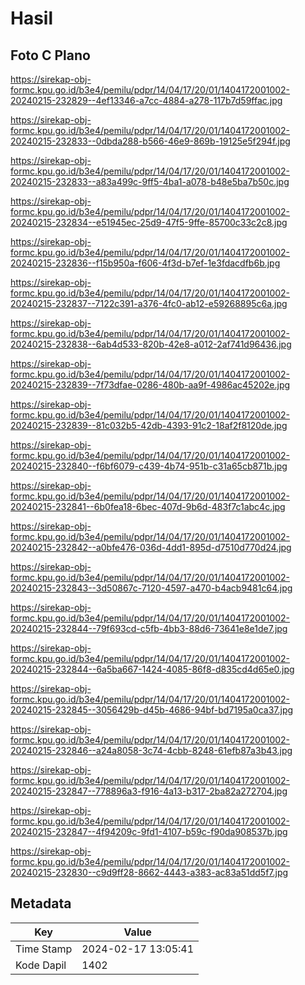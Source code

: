 # Hasil

## Foto C Plano

https://sirekap-obj-formc.kpu.go.id/b3e4/pemilu/pdpr/14/04/17/20/01/1404172001002-20240215-232829--4ef13346-a7cc-4884-a278-117b7d59ffac.jpg

https://sirekap-obj-formc.kpu.go.id/b3e4/pemilu/pdpr/14/04/17/20/01/1404172001002-20240215-232833--0dbda288-b566-46e9-869b-19125e5f294f.jpg

https://sirekap-obj-formc.kpu.go.id/b3e4/pemilu/pdpr/14/04/17/20/01/1404172001002-20240215-232833--a83a499c-9ff5-4ba1-a078-b48e5ba7b50c.jpg

https://sirekap-obj-formc.kpu.go.id/b3e4/pemilu/pdpr/14/04/17/20/01/1404172001002-20240215-232834--e51945ec-25d9-47f5-9ffe-85700c33c2c8.jpg

https://sirekap-obj-formc.kpu.go.id/b3e4/pemilu/pdpr/14/04/17/20/01/1404172001002-20240215-232836--f15b950a-f606-4f3d-b7ef-1e3fdacdfb6b.jpg

https://sirekap-obj-formc.kpu.go.id/b3e4/pemilu/pdpr/14/04/17/20/01/1404172001002-20240215-232837--7122c391-a376-4fc0-ab12-e59268895c6a.jpg

https://sirekap-obj-formc.kpu.go.id/b3e4/pemilu/pdpr/14/04/17/20/01/1404172001002-20240215-232838--6ab4d533-820b-42e8-a012-2af741d96436.jpg

https://sirekap-obj-formc.kpu.go.id/b3e4/pemilu/pdpr/14/04/17/20/01/1404172001002-20240215-232839--7f73dfae-0286-480b-aa9f-4986ac45202e.jpg

https://sirekap-obj-formc.kpu.go.id/b3e4/pemilu/pdpr/14/04/17/20/01/1404172001002-20240215-232839--81c032b5-42db-4393-91c2-18af2f8120de.jpg

https://sirekap-obj-formc.kpu.go.id/b3e4/pemilu/pdpr/14/04/17/20/01/1404172001002-20240215-232840--f6bf6079-c439-4b74-951b-c31a65cb871b.jpg

https://sirekap-obj-formc.kpu.go.id/b3e4/pemilu/pdpr/14/04/17/20/01/1404172001002-20240215-232841--6b0fea18-6bec-407d-9b6d-483f7c1abc4c.jpg

https://sirekap-obj-formc.kpu.go.id/b3e4/pemilu/pdpr/14/04/17/20/01/1404172001002-20240215-232842--a0bfe476-036d-4dd1-895d-d7510d770d24.jpg

https://sirekap-obj-formc.kpu.go.id/b3e4/pemilu/pdpr/14/04/17/20/01/1404172001002-20240215-232843--3d50867c-7120-4597-a470-b4acb9481c64.jpg

https://sirekap-obj-formc.kpu.go.id/b3e4/pemilu/pdpr/14/04/17/20/01/1404172001002-20240215-232844--79f693cd-c5fb-4bb3-88d6-73641e8e1de7.jpg

https://sirekap-obj-formc.kpu.go.id/b3e4/pemilu/pdpr/14/04/17/20/01/1404172001002-20240215-232844--6a5ba667-1424-4085-86f8-d835cd4d65e0.jpg

https://sirekap-obj-formc.kpu.go.id/b3e4/pemilu/pdpr/14/04/17/20/01/1404172001002-20240215-232845--3056429b-d45b-4686-94bf-bd7195a0ca37.jpg

https://sirekap-obj-formc.kpu.go.id/b3e4/pemilu/pdpr/14/04/17/20/01/1404172001002-20240215-232846--a24a8058-3c74-4cbb-8248-61efb87a3b43.jpg

https://sirekap-obj-formc.kpu.go.id/b3e4/pemilu/pdpr/14/04/17/20/01/1404172001002-20240215-232847--778896a3-f916-4a13-b317-2ba82a272704.jpg

https://sirekap-obj-formc.kpu.go.id/b3e4/pemilu/pdpr/14/04/17/20/01/1404172001002-20240215-232847--4f94209c-9fd1-4107-b59c-f90da908537b.jpg

https://sirekap-obj-formc.kpu.go.id/b3e4/pemilu/pdpr/14/04/17/20/01/1404172001002-20240215-232830--c9d9ff28-8662-4443-a383-ac83a51dd5f7.jpg


## Metadata

| Key        | Value               |
| ---------- | ------------------- |
| Time Stamp | 2024-02-17 13:05:41 |
| Kode Dapil | 1402                |



